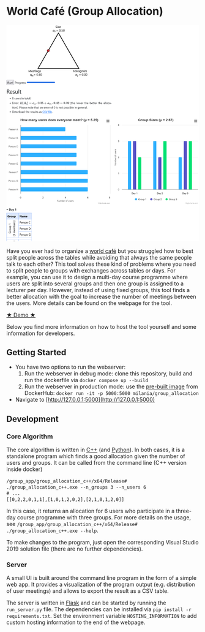 # World Café (Group Allocation)
<div align="center">
   <a href="misc/example_run.png"><img src="misc/example_run.png" alt="example run" width="600"/></a>
</div>

Have you ever had to organize a [world café](https://en.wikipedia.org/wiki/World_caf%C3%A9_(conversation)) but you struggled how to best split people across the tables while avoiding that always the same people talk to each other? This tool solves these kind of problems where you need to split people to groups with exchanges across tables or days. For example, you can use it to design a multi-day course programme where users are split into several groups and then one group is assigned to a lecturer per day. However, instead of using fixed groups, this tool finds a better allocation with the goal to increase the number of meetings between the users. More details can be found on the webpage for the tool.

[★ Demo ★](https://world-cafe.jansellner.net)

Below you find more information on how to host the tool yourself and some information for developers.

## Getting Started
- You have two options to run the webserver:
   1. Run the webserver in debug mode: clone this repository, build and run the dockerfile via `docker compose up --build`
   2. Run the webserver in production mode: use the [pre-built image](https://hub.docker.com/r/milania/group_allocation) from DockerHub: `docker run -it -p 5000:5000 milania/group_allocation`
- Navigate to [http://127.0.0.1:5000](http://127.0.0.1:5000)

## Development
### Core Algorithm
The core algorithm is written in [C++](group_allocation_c++) (and [Python](group_allocation_python)). In both cases, it is a standalone program which finds a good allocation given the number of users and groups. It can be called from the command line (C++ version inside docker)
```
/group_app/group_allocation_c++/x64/Release# ./group_allocation_c++.exe --n_groups 3 --n_users 6
# ...
[[0,2,2,0,1,1],[1,0,1,2,0,2],[2,1,0,1,2,0]]
```
In this case, it returns an allocation for 6 users who participate in a three-day course programme with three groups. For more details on the usage, see `/group_app/group_allocation_c++/x64/Release# ./group_allocation_c++.exe --help`.

To make changes to the program, just open the corresponding Visual Studio 2019 solution file (there are no further dependencies).

### Server
A small UI is built around the command line program in the form of a simple web app. It provides a visualization of the program output (e.g. distribution of user meetings) and allows to export the result as a CSV table.

The server is written in [Flask](https://palletsprojects.com/p/flask/) and can be started by running the `run_server.py` file. The dependencies can be installed via `pip install -r requirements.txt`. Set the environment variable `HOSTING_INFORMATION` to add custom hosting information to the end of the webpage.
